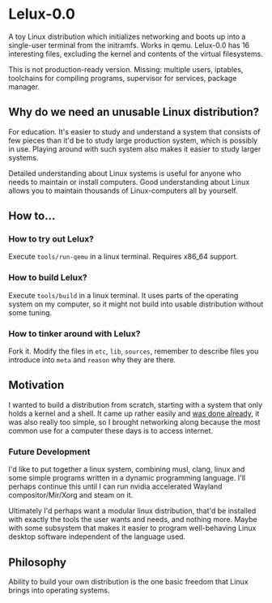 # Lelux-0.0

A toy Linux distribution which initializes networking and boots up into a single-user terminal from the initramfs. Works in qemu. Lelux-0.0 has 16 interesting files, excluding the kernel and contents of the virtual filesystems.

This is not production-ready version. Missing: multiple users, iptables, toolchains for compiling programs, supervisor for services, package manager.

## Why do we need an unusable Linux distribution?

For education. It's easier to study and understand a system that consists of few pieces than it'd be to study large production system, which is possibly in use. Playing around with such system also makes it easier to study larger systems.

Detailed understanding about Linux systems is useful for anyone who needs to maintain or install computers. Good understanding about Linux allows you to maintain thousands of Linux-computers all by yourself.

## How to...
### How to try out Lelux?

Execute `tools/run-qemu` in a linux terminal. Requires x86_64 support.

### How to build Lelux?

Execute `tools/build` in a linux terminal. It uses parts of the operating system on my computer, so it might not build into usable distribution without some tuning.

### How to tinker around with Lelux?

Fork it. Modify the files in `etc`, `lib`, `sources`, remember to describe files you introduce into `meta` and `reason` why they are there.

## Motivation

I wanted to build a distribution from scratch, starting with a system that only holds a kernel and a shell. It came up rather easily and [was done already](http://busybox.net/~landley/ols2006/presentation.txt), it was also really too simple, so I brought networking along because the most common use for a computer these days is to access internet.

### Future Development

I'd like to put together a linux system, combining musl, clang, linux and some simple programs written in a dynamic programming language. I'll perhaps continue this until I can run nvidia accelerated Wayland compositor/Mir/Xorg and steam on it.

Ultimately I'd perhaps want a modular linux distribution, that'd be installed with exactly the tools the user wants and needs, and nothing more. Maybe with some subsystem that makes it easier to program well-behaving Linux desktop software independent of the language used.

## Philosophy

Ability to build your own distribution is the one basic freedom that Linux brings into operating systems.
